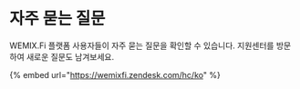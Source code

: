 # 자주 묻는 질문

WEMIX.Fi 플랫폼 사용자들이 자주 묻는 질문을 확인할 수 있습니다. 지원센터를 방문하여 새로운 질문도 남겨보세요.

{% embed url="https://wemixfi.zendesk.com/hc/ko" %}

